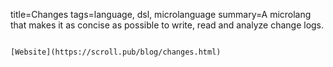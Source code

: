 title=Changes
tags=language, dsl, microlanguage
summary=A microlang that makes it as concise as possible to write, read and analyze change logs.
~~~~~~

[Website](https://scroll.pub/blog/changes.html)
